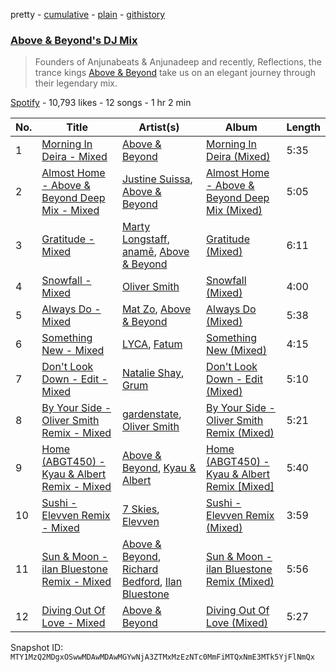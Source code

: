 pretty - [cumulative](/playlists/cumulative/37i9dQZF1DX2hiw5K39XcO.md) - [plain](/playlists/plain/37i9dQZF1DX2hiw5K39XcO) - [githistory](https://github.githistory.xyz/mackorone/spotify-playlist-archive/blob/main/playlists/plain/37i9dQZF1DX2hiw5K39XcO)

### [Above & Beyond's DJ Mix](https://open.spotify.com/playlist/37i9dQZF1DX2hiw5K39XcO)

> Founders of Anjunabeats & Anjunadeep and recently, Reflections, the trance kings <a href="spotify:artist:10gzBoINW3cLJfZUka8Zoe">Above & Beyond</a> take us on an elegant journey through their legendary mix.

[Spotify](https://open.spotify.com/user/spotify) - 10,793 likes - 12 songs - 1 hr 2 min

| No. | Title | Artist(s) | Album | Length |
|---|---|---|---|---|
| 1 | [Morning In Deira \- Mixed](https://open.spotify.com/track/329I1vtH6XEi4zkqiatAFd) | [Above & Beyond](https://open.spotify.com/artist/10gzBoINW3cLJfZUka8Zoe) | [Morning In Deira \(Mixed\)](https://open.spotify.com/album/4oMWCq4keByiJJS9kWTxDF) | 5:35 |
| 2 | [Almost Home \- Above & Beyond Deep Mix \- Mixed](https://open.spotify.com/track/1dRkpQZX0zrZpbhuRj6Bun) | [Justine Suissa](https://open.spotify.com/artist/6UKSvQC8EQZUOKtUaj5uCj), [Above & Beyond](https://open.spotify.com/artist/10gzBoINW3cLJfZUka8Zoe) | [Almost Home \- Above & Beyond Deep Mix \(Mixed\)](https://open.spotify.com/album/26hBWFyuIkd1wlSRViMRQZ) | 5:05 |
| 3 | [Gratitude \- Mixed](https://open.spotify.com/track/6l3KpUE25RGRfxPpWIlYKL) | [Marty Longstaff](https://open.spotify.com/artist/0JtMH7U9d7Z8pOSBz2U8Wn), [anamē](https://open.spotify.com/artist/3sZvCZHU2V2idOYyUl3fBi), [Above & Beyond](https://open.spotify.com/artist/10gzBoINW3cLJfZUka8Zoe) | [Gratitude \(Mixed\)](https://open.spotify.com/album/2AI9w76LKpbGwWoSybbThF) | 6:11 |
| 4 | [Snowfall \- Mixed](https://open.spotify.com/track/0OLns1zuQvYk5DTMtaTv4M) | [Oliver Smith](https://open.spotify.com/artist/2Npo4Cfm48M2uKlvxiXMic) | [Snowfall \(Mixed\)](https://open.spotify.com/album/6ndornGswh2gUEwrXKxhd9) | 4:00 |
| 5 | [Always Do \- Mixed](https://open.spotify.com/track/2Fjhrx20RJVNMaWRVcVKyS) | [Mat Zo](https://open.spotify.com/artist/2n7USVO8fO8FF8zq4kG2N1), [Above & Beyond](https://open.spotify.com/artist/10gzBoINW3cLJfZUka8Zoe) | [Always Do \(Mixed\)](https://open.spotify.com/album/399NRvMpSuURG7xsJlqiuh) | 5:38 |
| 6 | [Something New \- Mixed](https://open.spotify.com/track/6bhojJ038prVfVrGa2wNvG) | [LYCA](https://open.spotify.com/artist/4naWgrSAZPl2RsnTFdST4H), [Fatum](https://open.spotify.com/artist/3pt2vTpH1eI776oDZT1G2C) | [Something New \(Mixed\)](https://open.spotify.com/album/1NZJsVKKqnWEn4ixR3jWM5) | 4:15 |
| 7 | [Don't Look Down \- Edit \- Mixed](https://open.spotify.com/track/5yxHPc2B7Yb3vz1yTcQki2) | [Natalie Shay](https://open.spotify.com/artist/6pDapjUwN36LXMdYk0WKuQ), [Grum](https://open.spotify.com/artist/3VEqFWRt47xQAZJMBF3duQ) | [Don't Look Down \- Edit \(Mixed\)](https://open.spotify.com/album/754ielczhUD52z8T7eyWMP) | 5:10 |
| 8 | [By Your Side \- Oliver Smith Remix \- Mixed](https://open.spotify.com/track/2YkIfmd6ryE6qhID1Hdk0t) | [gardenstate](https://open.spotify.com/artist/1XcPIHqirx1Jaxm2bAxMeV), [Oliver Smith](https://open.spotify.com/artist/2Npo4Cfm48M2uKlvxiXMic) | [By Your Side \- Oliver Smith Remix \(Mixed\)](https://open.spotify.com/album/1iG3sL8y5dWw7oGG4NI6eJ) | 5:21 |
| 9 | [Home \(ABGT450\) \- Kyau & Albert Remix \- Mixed](https://open.spotify.com/track/7fwDREYlIVcwAzwIT2osAu) | [Above & Beyond](https://open.spotify.com/artist/10gzBoINW3cLJfZUka8Zoe), [Kyau & Albert](https://open.spotify.com/artist/0pyi4vNCq5T6GgV1rt7ncc) | [Home \(ABGT450\) \- Kyau & Albert Remix \[Mixed\]](https://open.spotify.com/album/7LrS54Fean9MBS6mHULCpm) | 5:40 |
| 10 | [Sushi \- Elevven Remix \- Mixed](https://open.spotify.com/track/7skaDiU3xfqwlku7gsdVjs) | [7 Skies](https://open.spotify.com/artist/2mmqhYDTD0weseyXUf1QJ5), [Elevven](https://open.spotify.com/artist/1x72oeaWJ5kdXMXZoq0Icu) | [Sushi \- Elevven Remix \(Mixed\)](https://open.spotify.com/album/5CqGK0LlbZ5TA4g0roPuYv) | 3:59 |
| 11 | [Sun & Moon \- ilan Bluestone Remix \- Mixed](https://open.spotify.com/track/3FS1EoxxXZ9m0h6mMPpmPx) | [Above & Beyond](https://open.spotify.com/artist/10gzBoINW3cLJfZUka8Zoe), [Richard Bedford](https://open.spotify.com/artist/5JbD3IL6449LrMT8ct6KTB), [Ilan Bluestone](https://open.spotify.com/artist/1yoZuH2j43vVSWsOwYuQyn) | [Sun & Moon \- ilan Bluestone Remix \(Mixed\)](https://open.spotify.com/album/1UGpvymeHDUg3Yhipu4iJd) | 5:56 |
| 12 | [Diving Out Of Love \- Mixed](https://open.spotify.com/track/1Ttd9It2EhGD9erf47oc6h) | [Above & Beyond](https://open.spotify.com/artist/10gzBoINW3cLJfZUka8Zoe) | [Diving Out Of Love \(Mixed\)](https://open.spotify.com/album/0Tk9xD9RCnLcOFsYUd15j2) | 5:27 |

Snapshot ID: `MTY1MzQ2MDgxOSwwMDAwMDAwMGYwNjA3ZTMxMzEzNTc0MmFiMTQxNmE3MTk5YjFlNmQx`
